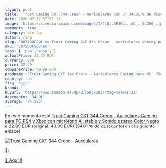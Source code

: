 ```yaml
---
layout: post
title: 'Trust Gaming GXT 344 Creon - Auriculares con un 34.01 % de descuento'
date: 2020-02-17 07:51:11
image: 'https://m.media-amazon.com/images/I/41QlL5R1KvL._AC_._SL200_.jpg'
comments: true
category: ofertas
author: ring
slug: 'B075D3FSQ3-es Trust Gaming GXT 344 Creon - Auriculares Gaming para PC...'
sku: 'B075D3FSQ3-es'
tags: [ 'ps4','xbox', ]
actualPrice: 32.99 EUR
currency: EUR
price: 32.99
comparePrice: 49.99 EUR
prodname: 'Trust Gaming GXT 344 Creon - Auriculares Gaming para PC  PS4 y Xbox con micrófono Ajustable y Sonido estéreo  Color Negro'
country: 'es'
flag: '🇪🇸'
brand: ''
buyurl: 'https://www.amazon.es/dp/B075D3FSQ3/?tag=tolees-21'
descuento: '34.01'
average: '34.585'
---
```


En este momento está [Trust Gaming GXT 344 Creon - Auriculares Gaming para PC  PS4 y Xbox con micrófono Ajustable y Sonido estéreo  Color Negro](https://www.amazon.es/dp/B075D3FSQ3/?tag=tolees-21) a 32.99 EUR (original: 49.99 EUR) (34.01 %  de descuento) en el siguiente enlace!

[![Trust Gaming GXT 344 Creon - Auriculares](https://m.media-amazon.com/images/I/41QlL5R1KvL._AC_._SL200_.jpg)](https://www.amazon.es/dp/B075D3FSQ3/?tag=tolees-21)

🔎:


[🛒 Aquí!!!](https://www.amazon.es/dp/B075D3FSQ3/?tag=tolees-21)
